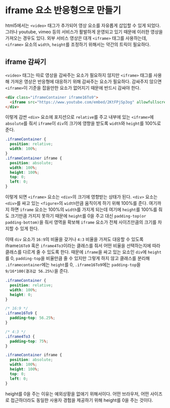 # iframe 요소 반응형으로 만들기

html5에서는 `<video>` 태그가 추가되어 영상 요소를 자유롭게 삽입할 수 있게 되었다. 그러나 youtube, vimeo 등의 서비스가 활발하게 운영되고 있기 때문에 이러한 영상을 가져오는 경우도 있다. 외부 서비스 영상은 대개 `<iframe>` 태그를 사용하는데, `<iframe>` 요소의 `width`, `height`를 조정하기 위해서는 약간의 트릭이 필요하다.



## iframe 감싸기

`<video>` 태그는 따로 영상을 감싸주는 요소가 필요하지 않지만 `<iframe>` 태그를 사용해 가져온 영상은 반응형에 대응하기 위해 감싸주는 요소가 필요하다. 감싸주지 않으면 `<iframe>`이 기준을 잡을만한 요소가 없어지기 때문에 반드시 감싸야 한다.

```html
<div class="iframeContainer iframe16To9">
  <iframe src="https://www.youtube.com/embed/2KtFPjSp3og" allowfullscreen></iframe>
</div>
```

이렇게 감싼 `<div>` 요소에 포지션으로 `relative`를 주고 내부에 있는  `<iframe>`에 `absolute`를 줘서 `iframe`이 `div`의 크기에 영향을 받도록 `width`와 `height`를 100%로 준다.

```css
.iframeContainer {
  position: relative;
  width: 100%;
}
.iframeContainer iframe {
  position: absolute;
  width: 100%;
  height: 100%;
  top: 0;
  left: 0;
}
```

이렇게 되면 `<iframe>` 요소는 `<div>`의 크기에 영향받는 상태가 된다. `<div>` 요소는 `<div>`를 싸고 있는 `<figure>`의 `width`만큼 움직이게 하기 위해 100%를 준다. 여기까지 하면 `iframe` 요소는 100%의 `width`를 가지게 되는데 여기에 `height`를 100%를 줘도 크기만큼 가지지 못하기 때문에 `height`를 0을 주고 대신 `padding-top(or padding-bottom)`을 줘서 영역을 확보해 `iframe` 요소가 전체 사이즈만큼의 크기를 차지할 수 있게 한다.

이때 `div` 요소가 `16:9`의 비율을 갖거나 `4:3` 비율을 가져도 대응할 수 있도록 iframe`16To9` 혹은 `iframe4To3`이라는 클래스를 줘서 어떤 비율을 선택하는지에 따라 클래스를 다르게 줄 수 있도록 한다. 때문에 `iframe`을 싸고 있는 요소인 `div`에 `height`를 0, `padding-top`을 비율만큼 줄 수 있지만 그렇게 하지 않고 클래스를 분리해 `.iframecontainer`에는 `height`를 0, `.iframe16To9`에는 `padding-top`을 `9/16*100(결과값 56.25%)`을 준다.

```css
.iframeContainer {
  position: relative;
  width: 100%;
  height: 0;
}

/* 16:9 */
.iframe16To9 {
  padding-top: 56.25%;
}

/* 4:3 */
.iframe4To3 {
  padding-top: 75%;
}

.iframeContainer iframe {
  position: absolute;
  width: 100%;
  height: 100%;
  top: 0;
  left: 0;
}
```

height를 0을 주는 이유는 예외상황을 없애기 위해서이다. 어떤 브라우저, 어떤 사이즈로 접근하더라도 동일한 사용자 경험을 제공하기 위해 height를 0을 주는 것이다.